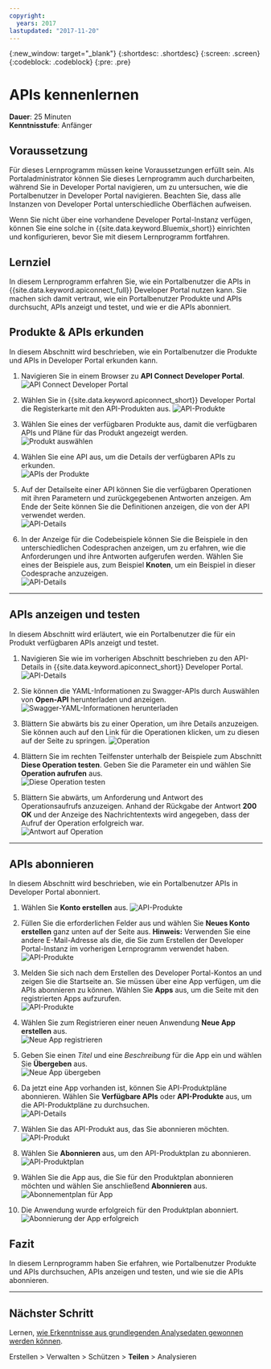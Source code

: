 ```yaml
---
copyright:
  years: 2017
lastupdated: "2017-11-20"
---
```


{:new_window: target="_blank"}
{:shortdesc: .shortdesc}
{:screen: .screen}
{:codeblock: .codeblock}
{:pre: .pre}

# APIs kennenlernen
**Dauer**: 25 Minuten  
**Kenntnisstufe**: Anfänger  


## Voraussetzung
Für dieses Lernprogramm müssen keine Voraussetzungen erfüllt sein. Als Portaladministrator können Sie dieses Lernprogramm auch durcharbeiten, während Sie in Developer Portal navigieren, um zu untersuchen, wie die Portalbenutzer in Developer Portal navigieren. Beachten Sie, dass alle Instanzen von Developer Portal unterschiedliche Oberflächen aufweisen. 

Wenn Sie nicht über eine vorhandene Developer Portal-Instanz verfügen, können Sie eine solche in {{site.data.keyword.Bluemix_short}} einrichten und konfigurieren, bevor Sie mit diesem Lernprogramm fortfahren.

## Lernziel
In diesem Lernprogramm erfahren Sie, wie ein Portalbenutzer die APIs in {{site.data.keyword.apiconnect_full}} Developer Portal nutzen kann. Sie machen sich damit vertraut, wie ein Portalbenutzer Produkte und APIs durchsucht, APIs anzeigt und testet, und wie er die APIs abonniert. 

## Produkte & APIs erkunden
In diesem Abschnitt wird beschrieben, wie ein Portalbenutzer die Produkte und APIs in Developer Portal erkunden kann.

1. Navigieren Sie in einem Browser zu **API Connect Developer Portal**.
![API Connect Developer Portal](images/11-developer-portal.png)

2. Wählen Sie in {{site.data.keyword.apiconnect_short}} Developer Portal die Registerkarte mit den API-Produkten aus.
![API-Produkte](images/12-API-products.png)

3. Wählen Sie eines der verfügbaren Produkte aus, damit die verfügbaren APIs und Pläne für das Produkt angezeigt werden.  
  ![Produkt auswählen](images/13-product.png)

4. Wählen Sie eine API aus, um die Details der verfügbaren APIs zu erkunden.  
  ![APIs der Produkte](images/14-api.png)

5. Auf der Detailseite einer API können Sie die verfügbaren Operationen mit ihren Parametern und zurückgegebenen Antworten anzeigen. Am Ende der Seite können Sie die Definitionen anzeigen, die von der API verwendet werden.  
  ![API-Details](images/15-details.png) 

6. In der Anzeige für die Codebeispiele können Sie die Beispiele in den unterschiedlichen Codesprachen anzeigen, um zu erfahren, wie die Anforderungen und ihre Antworten aufgerufen werden. Wählen Sie eines der Beispiele aus, zum Beispiel **Knoten**, um ein Beispiel in dieser Codesprache anzuzeigen.  
  ![API-Details](images/16-examples.png) 

---

## APIs anzeigen und testen
In diesem Abschnitt wird erläutert, wie ein Portalbenutzer die für ein Produkt verfügbaren APIs anzeigt und testet. 

1. Navigieren Sie wie im vorherigen Abschnitt beschrieben zu den API-Details in {{site.data.keyword.apiconnect_short}} Developer Portal.  
  ![API-Details](images/21-details.png) 

2. Sie können die YAML-Informationen zu Swagger-APIs durch Auswählen von **Open-API** herunterladen und anzeigen.  
  ![Swagger-YAML-Informationen herunterladen](images/22-swagger.png) 

3. Blättern Sie abwärts bis zu einer Operation, um ihre Details anzuzeigen. Sie können auch auf den Link für die Operationen klicken, um zu diesen auf der Seite zu springen.
![Operation](images/23-operation.png)

4. Blättern Sie im rechten Teilfenster unterhalb der Beispiele zum Abschnitt **Diese Operation testen**. Geben Sie die Parameter ein und wählen Sie **Operation aufrufen** aus.  
  ![Diese Operation testen](images/24-try-this-operation.png)

5. Blättern Sie abwärts, um Anforderung und Antwort des Operationsaufrufs anzuzeigen. Anhand der Rückgabe der Antwort **200 OK** und der Anzeige des Nachrichtentexts wird angegeben, dass der Aufruf der Operation erfolgreich war.  
  ![Antwort auf Operation](images/25-operation-response.png)

---

## APIs abonnieren
In diesem Abschnitt wird beschrieben, wie ein Portalbenutzer APIs in Developer Portal abonniert. 

1. Wählen Sie **Konto erstellen** aus.
![API-Produkte](images/31-create-account.png)

2. Füllen Sie die erforderlichen Felder aus und wählen Sie **Neues Konto erstellen** ganz unten auf der Seite aus. 
**Hinweis:** Verwenden Sie eine andere E-Mail-Adresse als die, die Sie zum Erstellen der Developer Portal-Instanz im vorherigen Lernprogramm verwendet haben.
![API-Produkte](images/32-create-new-account.png)

3. Melden Sie sich nach dem Erstellen des Developer Portal-Kontos an und zeigen Sie die Startseite an. Sie müssen über eine App verfügen, um die APIs abonnieren zu können. Wählen Sie **Apps** aus, um die Seite mit den registrierten Apps aufzurufen.  
  ![API-Produkte](images/33-login.png)

4. Wählen Sie zum Registrieren einer neuen Anwendung **Neue App erstellen** aus.  
  ![Neue App registrieren](images/34-create-new-app.png)

5. Geben Sie einen *Titel* und eine *Beschreibung* für die App ein und wählen Sie **Übergeben** aus.  
  ![Neue App übergeben](images/35-submit-new-app.png) 

6. Da jetzt eine App vorhanden ist, können Sie API-Produktpläne abonnieren. Wählen Sie **Verfügbare APIs** oder **API-Produkte** aus, um die API-Produktpläne zu durchsuchen.  
  ![API-Details](images/36-api-products.png) 

7. Wählen Sie das API-Produkt aus, das Sie abonnieren möchten.  
  ![API-Produkt](images/37-select-product.png) 

8. Wählen Sie **Abonnieren** aus, um den API-Produktplan zu abonnieren.  
  ![API-Produktplan](images/38-subscribe-plan.png) 

9. Wählen Sie die App aus, die Sie für den Produktplan abonnieren möchten und wählen Sie anschließend **Abonnieren** aus.
  ![Abonnementplan für App](images/39-subscribe-app-plan.png) 

10. Die Anwendung wurde erfolgreich für den Produktplan abonniert.
  ![Abonnierung der App erfolgreich](images/310-subscribe-success.png) 

## Fazit

In diesem Lernprogramm haben Sie erfahren, wie Portalbenutzer Produkte und APIs durchsuchen, APIs anzeigen und testen, und wie sie die APIs abonnieren. 

---

## Nächster Schritt

Lernen, [wie Erkenntnisse aus grundlegenden Analysedaten gewonnen werden können](tut_insights_analytics.html).

Erstellen > Verwalten > Schützen > **Teilen** > Analysieren  



